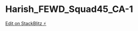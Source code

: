 # Harish_FEWD_Squad45_CA-1

[Edit on StackBlitz ⚡️](https://stackblitz.com/edit/web-platform-j8czzd)